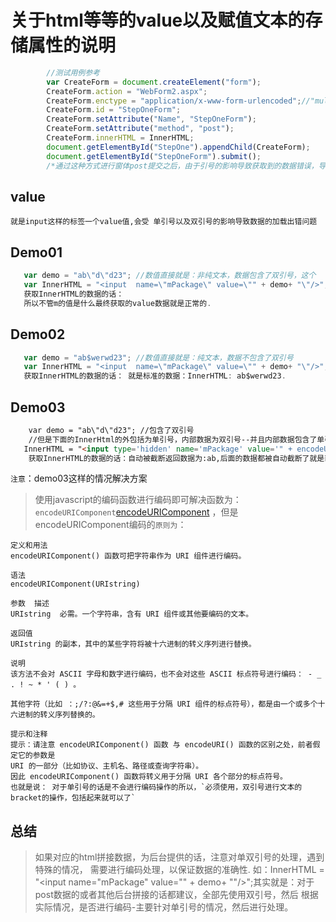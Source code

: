 # 关于html等等的value以及赋值文本的存储属性的说明

```js
        //测试用例参考
        var CreateForm = document.createElement("form");
        CreateForm.action = "WebForm2.aspx";
        CreateForm.enctype = "application/x-www-form-urlencoded";//"multipart/form-data";
        CreateForm.id = "StepOneForm";
        CreateForm.setAttribute("Name", "StepOneForm");
        CreateForm.setAttribute("method", "post");
        CreateForm.innerHTML = InnerHTML;
        document.getElementById("StepOne").appendChild(CreateForm);
        document.getElementById("StepOneForm").submit();
        /*通过这种方式进行窗体post提交之后，由于引号的影响导致获取到的数据错误，导致传送的数据被自动截断*/
```


## value

    就是input这样的标签一个value值,会受 单引号以及双引号的影响导致数据的加载出错问题

## Demo01

```js
   var demo = "ab\"d\"d23"; //数值直接就是：非纯文本，数据包含了双引号，这个
   var InnerHTML = "<input  name=\"mPackage\" value=\"" + demo+ "\"/>";
   获取InnerHTML的数据的话： 
   所以不管m的值是什么最终获取的value数据就是正常的.
```

## Demo02

```js
   var demo = "ab$werwd23"; //数值直接就是：纯文本，数据不包含了双引号
   var InnerHTML = "<input  name=\"mPackage\" value=\"" + demo+ "\"/>";
   获取InnerHTML的数据的话： 就是标准的数据：InnerHTML: ab$werwd23.
```

## Demo03

```html
    var demo = "ab\"d\"d23"; //包含了双引号
    //但是下面的InnerHtml的外包括为单引号，内部数据为双引号--并且内部数据包含了单引号
   InnerHTML = "<input type='hidden' name='mPackage' value='" + encodeURIComponent(JSON.stringify(mPackageList)) + "'/>";
    获取InnerHTML的数据的话：自动被截断返回数据为:ab,后面的数据都被自动截断了就是获取数据信息的时候出现了错误
```

`注意`：demo03这样的情况解决方案
> 使用javascript的编码函数进行编码即可解决函数为：`encodeURIComponent`[encodeURIComponent](http://www.cnblogs.com/tylerdonet/p/3483836.html)
，但是encodeURIComponent编码的`原则为`：

    定义和用法
    encodeURIComponent() 函数可把字符串作为 URI 组件进行编码。

    语法
    encodeURIComponent(URIstring)

    参数  描述
    URIstring  必需。一个字符串，含有 URI 组件或其他要编码的文本。 

    返回值
    URIstring 的副本，其中的某些字符将被十六进制的转义序列进行替换。

    说明
    该方法不会对 ASCII 字母和数字进行编码，也不会对这些 ASCII 标点符号进行编码： - _ . ! ~ * ' ( ) 。

    其他字符（比如 ：;/?:@&=+$,# 这些用于分隔 URI 组件的标点符号），都是由一个或多个十六进制的转义序列替换的。

    提示和注释
    提示：请注意 encodeURIComponent() 函数 与 encodeURI() 函数的区别之处，前者假定它的参数是 
    URI 的一部分（比如协议、主机名、路径或查询字符串）。     
    因此 encodeURIComponent() 函数将转义用于分隔 URI 各个部分的标点符号。
    也就是说： 对于单引号的话是不会进行编码操作的所以，`必须使用，双引号进行文本的bracket的操作，包括起来就可以了`


## 总结

> 如果对应的html拼接数据，为后台提供的话，注意对单双引号的处理，遇到特殊的情况，
需要进行编码处理，以保证数据的准确性.
>如：InnerHTML = "<input  name=\"mPackage\" value=\"" + demo+ "\"/>";其实就是：对于post数据的或者其他后台拼接的话都建议，全部先使用双引号，然后
根据实际情况，是否进行编码-主要针对单引号的情况，然后进行处理。
